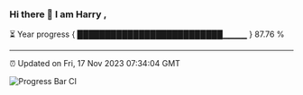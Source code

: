 ### Hi there 👋 I am Harry , 

⏳ Year progress { ██████████████████████████▁▁▁▁ } 87.76 %

---

⏰ Updated on Fri, 17 Nov 2023 07:34:04 GMT

![Progress Bar CI](https://github.com/duykhang68/duykhang68/workflows/Progress%20Bar%20CI/badge.svg)
